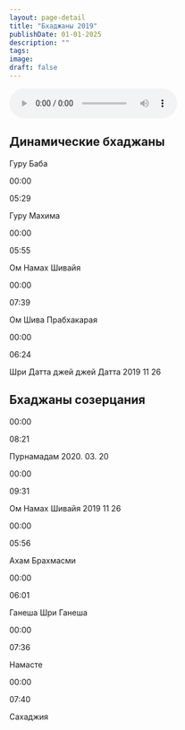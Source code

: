 ```yaml
---
layout: page-detail
title: "Бхаджаны 2019"
publishDate: 01-01-2025
description: ""
tags:
image:
draft: false
---
```


<audio title="Гуру Баба" src="/upload/iblock/5fc/5fcb415ce898ff3c37846837de7eb0e2.mp3" controls=""></audio>

## Динамические бхаджаны

Гуру Баба 

00:00 

05:29 

Гуру Махима 

00:00 

05:55 

 Ом Намах Шивайя 

00:00 

07:39 

Ом Шива Прабхакарая  

00:00 

06:24 

Шри Датта джей джей Датта 2019 11 26

## Бхаджаны созерцания

00:00 

08:21 

Пурнамадам 2020\. 03\. 20

00:00 

09:31 

Ом Намах Шивайя 2019 11 26

00:00 

05:56 

Ахам Брахмасми

00:00 

06:01 

Ганеша Шри Ганеша

00:00 

07:36 

Намасте

00:00 

07:40 

Сахаджия

  
